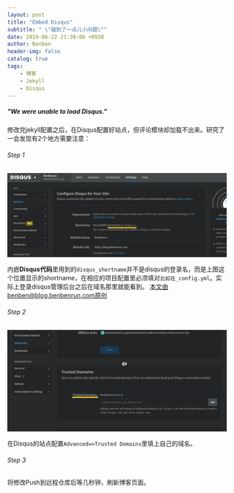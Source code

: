 ```yaml
---
layout: post
title: "Embed Disqus"
subtitle: " \"碰到了一点儿小问题\""
date: 2019-06-22 21:30:00 +0930
author: Benben
header-img: false
catalog: true
tags:
    - 博客
    - Jekyll
    - Disqus
---
```


##### "We were unable to load Disqus."

修改完jekyll配置之后，在Disqus配置好站点，但评论模块却加载不出来。研究了一会发现有2个地方需要注意：

###### Step 1

![](/img/post/2019-06-22-1.png)

内嵌**Disqus代码**里用到的`disqus_shortname`并不是disqus的登录名，而是上图这个位置显示的shortname，在相应的项目配置里必须填对`比如在_config.yml`。实际上登录disqus管理后台之后在域名那里就能看到。
<span style="color: rgba(0,0,0,0)">本文由benben@blog.benbenrun.com原创，转载请注明来源。</span>

###### Step 2

![](/img/post/2019-06-22-2.png)

在Disqus的站点配置`Advanced=>Trusted Domains`里填上自己的域名。

###### Step 3

将修改Push到远程仓库后等几秒钟，刷新博客页面。